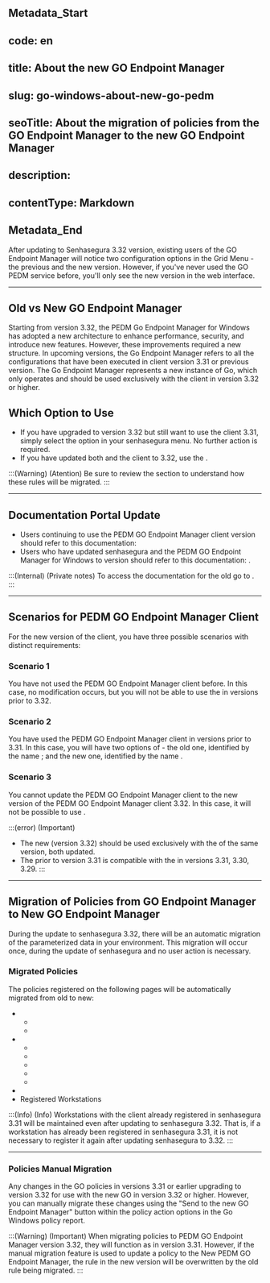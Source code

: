 ## Metadata_Start 
## code: en
## title: About the new GO Endpoint Manager 
## slug: go-windows-about-new-go-pedm 
## seoTitle: About the migration of policies from the GO Endpoint Manager to the new GO Endpoint Manager 
## description:  
## contentType: Markdown 
## Metadata_End
After updating to Senhasegura 3.32 version, existing users of the GO Endpoint Manager will notice two configuration options in the Grid Menu - the previous and the new version. However, if you've never used the GO PEDM service before, you'll only see the new version in the web interface.

---

## Old vs New GO Endpoint Manager

Starting from version 3.32, the PEDM Go Endpoint Manager for Windows has adopted a new architecture to enhance performance, security, and introduce new features. However, these improvements required a new structure. In upcoming versions, the  Go Endpoint Manager refers to all the configurations that have been executed in client version 3.31 or previous version. The  Go Endpoint Manager represents a new instance of Go, which only operates and should be used exclusively with the client in version 3.32 or higher.

## Which Option to Use

- If you have upgraded  to version 3.32 but still want to use the  client 3.31, simply select the  option in your senhasegura menu. No further action is required.
- If you have updated both  and the  client to 3.32, use the . 

:::(Warning) (Atention)
Be sure to review the  section to understand how these rules will be migrated.
:::

---

## Documentation Portal Update

- Users continuing to use the PEDM GO Endpoint Manager client version  should refer to this documentation: 
- Users who have updated senhasegura and the PEDM GO Endpoint Manager for Windows to version  should refer to this documentation: .

:::(Internal) (Private notes)
To access the documentation for the old  go to .
:::

---

## Scenarios for PEDM GO Endpoint Manager Client

For the new version of the  client, you have three possible scenarios with distinct requirements:

### Scenario 1

You have not used the PEDM GO Endpoint Manager client before. In this case, no modification occurs, but you will not be able to use the  in versions prior to 3.32.

### Scenario 2

You have used the PEDM GO Endpoint Manager client in versions prior to 3.31. In this case, you will have two options of  - the old one, identified by the name ; and the new one, identified by the name .

### Scenario 3

You cannot update the PEDM GO Endpoint Manager client to the new version of the PEDM GO Endpoint Manager client 3.32. In this case, it will not be possible to use .

:::(error) (Important)
- The new  (version 3.32) should be used exclusively with the  of the same version, both updated.
- The  prior to version 3.31 is compatible with the  in versions 3.31, 3.30, 3.29.
:::

---

## Migration of Policies from GO Endpoint Manager to New GO Endpoint Manager

During the update to senhasegura 3.32, there will be an automatic migration of the parameterized data in your environment. This migration will occur once, during the update of senhasegura and no user action is necessary.

### Migrated Policies

The policies registered on the following pages will be automatically migrated from old to new:

- 
    - 
    - 
- 
    - 
    - 
    - 
    - 
    - 
- 
- Registered Workstations

:::(Info) (Info)
Workstations with the  client already registered in senhasegura 3.31 will be maintained even after updating to senhasegura 3.32. That is, if a workstation has already been registered in senhasegura 3.31, it is not necessary to register it again after updating senhasegura to 3.32.
:::

---

### Policies Manual Migration

Any changes in the GO policies in versions 3.31 or earlier  upgrading to version 3.32  for use with the new GO in version 3.32 or higher. However, you can manually migrate these changes using the "Send to the new GO Endpoint Manager" button within the policy action options in the Go Windows policy report.

:::(Warning) (Important)
When migrating policies to PEDM GO Endpoint Manager version 3.32, they will function as in version 3.31. However, if the manual migration feature is used to update a policy to the New PEDM GO Endpoint Manager, the rule in the new version will be overwritten by the old rule being migrated.
:::

